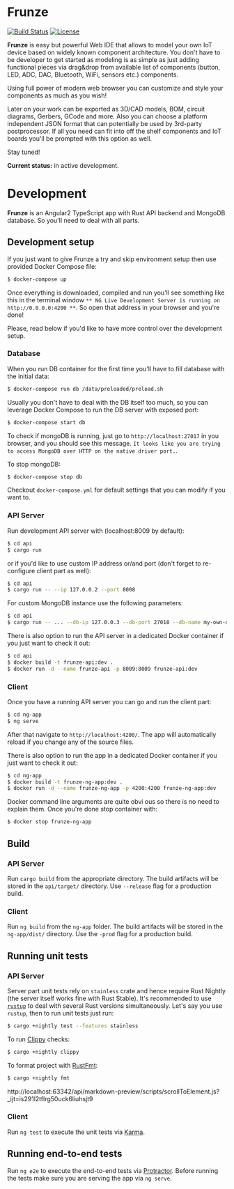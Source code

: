# Frunze

[![Build Status](https://travis-ci.org/azasypkin/frunze.svg?branch=master)](https://travis-ci.org/azasypkin/frunze)
[![License](https://img.shields.io/github/license/mashape/apistatus.svg)](https://raw.githubusercontent.com/azasypkin/frunze/master/LICENSE)

__Frunze__ is easy but powerful Web IDE that allows to model your own IoT device based on widely known component architecture. You don't 
have to be developer to get started as modeling is as simple as just adding functional pieces via drag&drop from available list of 
components (button, LED, ADC, DAC, Bluetooth, WiFi, sensors etc.) components.

Using full power of modern web browser you can customize and style your components as much as you wish!

Later on your work can be exported as 3D/CAD models, BOM, circuit diagrams, Gerbers, GCode and more. Also you can choose a platform
independent JSON format that can potentially be used by 3rd-party postprocessor. If all you need can fit into off the shelf components and 
IoT boards you'll be prompted with this option as well.

Stay tuned!

__Current status:__ in active development.


# Development

__Frunze__ is an Angular2 TypeScript app with Rust API backend and MongoDB database. So you'll need to deal with all parts.

## Development setup

If you just want to give Frunze a try and skip environment setup then use provided Docker Compose file:

```bash
$ docker-compose up
```

Once everything is downloaded, compiled and run you'll see something like this in the terminal window `** NG Live Development Server is running on http://0.0.0.0:4200 **`. 
So open that address in your browser and you're done!

Please, read below if you'd like to have more control over the development setup.

### Database

When you run DB container for the first time you'll have to fill database with the initial data:

```bash
$ docker-compose run db /data/preloaded/preload.sh
```

Usually you don't have to deal with the DB itself too much, so you can leverage Docker Compose to run the DB server with
exposed port:

```bash
$ docker-compose start db
``` 

To check if mongoDB is running, just go to `http://localhost:27017` in you browser, and you should see this message. 
`It looks like you are trying to access MongoDB over HTTP on the native driver port.`.

To stop mongoDB:

```bash
$ docker-compose stop db
``` 

Checkout `docker-compose.yml` for default settings that you can modify if you want to.

### API Server

Run development API server with (localhost:8009 by default):

```bash
$ cd api
$ cargo run
```

or if you'd like to use custom IP address or/and port (don't forget to re-configure client part as well):

```bash
$ cd api
$ cargo run -- --ip 127.0.0.2 --port 8008
```

For custom MongoDB instance use the following parameters:

```bash
$ cd api
$ cargo run -- ... --db-ip 127.0.0.3 --db-port 27018 --db-name my-own-db-name
```

There is also option to run the API server in a dedicated Docker container if you just want to check it out:

```bash
$ cd api
$ docker build -t frunze-api:dev .
$ docker run -d --name frunze-api -p 8009:8009 frunze-api:dev
```

### Client

Once you have a running API server you can go and run the client part:

```bash
$ cd ng-app
$ ng serve
```

After that navigate to `http://localhost:4200/`. The app will automatically reload if you change any of the source files.

There is also option to run the app in a dedicated Docker container if you just want to check it out:

```bash
$ cd ng-app
$ docker build -t frunze-ng-app:dev .
$ docker run -d --name frunze-ng-app -p 4200:4200 frunze-ng-app:dev
```

Docker command line arguments are quite obvi    ous so there is no need to explain them. Once you're done stop container with:

```bash
$ docker stop frunze-ng-app
```

## Build

### API Server

Run `cargo build` from the appropriate directory. The build artifacts will be stored in the `api/target/` directory. Use `--release` flag 
for a production build.

### Client
Run `ng build` from the `ng-app` folder. The build artifacts will be stored in the `ng-app/dist/` directory. Use the `-prod` flag for a 
production build.

## Running unit tests

### API Server

Server part unit tests rely on `stainless` crate and hence require Rust Nightly (the server itself works fine with Rust Stable). It's recommended
to use [`rustup`](https://rustup.rs) to deal with several Rust versions simultaneously. Let's say you use `rustup`, then to run unit tests
just run:

```bash
$ cargo +nightly test --features stainless
```

To run [Clippy](https://github.com/Manishearth/rust-clippy) checks:

```bash
$ cargo +nightly clippy
```

To format project with [RustFmt](https://github.com/rust-lang-nursery/rustfmt):

```bash
$ cargo +nightly fmt
```

http://localhost:63342/api/markdown-preview/scripts/scrollToElement.js?_ijt=is291l2tflrg50uck6liuhsjt9

### Client

Run `ng test` to execute the unit tests via [Karma](https://karma-runner.github.io).

## Running end-to-end tests

Run `ng e2e` to execute the end-to-end tests via [Protractor](http://www.protractortest.org/).
Before running the tests make sure you are serving the app via `ng serve`.

